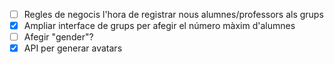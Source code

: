 - [ ] Regles de negocis l'hora de registrar nous alumnes/professors als grups
- [x] Ampliar interface de grups per afegir el número màxim d'alumnes
- [ ] Afegir "gender"?
- [x] API per generar avatars
